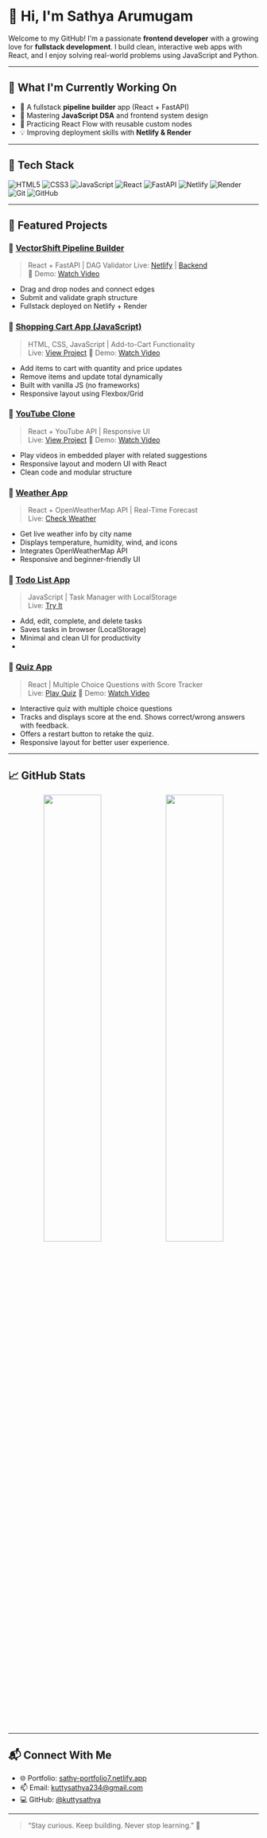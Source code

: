 # 👋 Hi, I'm Sathya Arumugam

Welcome to my GitHub! I'm a passionate **frontend developer** with a growing love for **fullstack development**. I build clean, interactive web apps with React, and I enjoy solving real-world problems using JavaScript and Python.

---

## 🔭 What I'm Currently Working On

- 🚀 A fullstack **pipeline builder** app (React + FastAPI)  
- 🧠 Mastering **JavaScript DSA** and frontend system design  
- 🧩 Practicing React Flow with reusable custom nodes  
- 💡 Improving deployment skills with **Netlify & Render**

---

## 💼 Tech Stack

![HTML5](https://img.shields.io/badge/-HTML5-E34F26?logo=html5&logoColor=white)
![CSS3](https://img.shields.io/badge/-CSS3-1572B6?logo=css3&logoColor=white)
![JavaScript](https://img.shields.io/badge/-JavaScript-F7DF1E?logo=javascript&logoColor=black)
![React](https://img.shields.io/badge/-React-61DAFB?logo=react&logoColor=black)
![FastAPI](https://img.shields.io/badge/-FastAPI-009688?logo=fastapi&logoColor=white)
![Netlify](https://img.shields.io/badge/-Netlify-00C7B7?logo=netlify&logoColor=white)
![Render](https://img.shields.io/badge/-Render-46E3B7?logo=render&logoColor=black)
![Git](https://img.shields.io/badge/-Git-F05032?logo=git&logoColor=white)
![GitHub](https://img.shields.io/badge/-GitHub-181717?logo=github&logoColor=white)

---

## 📌 Featured Projects

### 🔹 [VectorShift Pipeline Builder](https://github.com/kuttysathya/VectorShift-pipeline)
> React + FastAPI | DAG Validator
Live: [Netlify](https://vectorshift-pipeline.netlify.app) | [Backend](https://vectorshift-ass.onrender.com)  
🎥 Demo: [Watch Video](https://drive.google.com/file/d/1sd1Uql0E4-gVjY2b632CApWYdji_MpnL/view?usp=sharing)

- Drag and drop nodes and connect edges
- Submit and validate graph structure
- Fullstack deployed on Netlify + Render
  

### 🔹 [Shopping Cart App (JavaScript)](https://github.com/kuttysathya/Shopping-Cart)
> HTML, CSS, JavaScript | Add-to-Cart Functionality  
Live: [View Project](https://shopping-cart-47.netlify.app/)
🎥 Demo: [Watch Video](https://drive.google.com/file/d/1qi6aYwUt6fYthgj76dSOFybwWDK-1u_g/view?usp=sharing)

- Add items to cart with quantity and price updates
- Remove items and update total dynamically
- Built with vanilla JS (no frameworks)
- Responsive layout using Flexbox/Grid

  
### 🔹 [YouTube Clone](https://github.com/kuttysathya/YouTube-Clone)
> React + YouTube API | Responsive UI  
Live: [View Project](https://youtube-clone-7.netlify.app/) 
🎥 Demo: [Watch Video](https://drive.google.com/file/d/1qM0FSL9MibIeKP4i3ZMt9REGK1WgjR8H/view?usp=sharing)

- Play videos in embedded player with related suggestions
- Responsive layout and modern UI with React
- Clean code and modular structure


### 🔹 [Weather App](https://github.com/kuttysathya/Weather-App)
> React + OpenWeatherMap API | Real-Time Forecast  
Live: [Check Weather](https://weather-app-738.netlify.app/)

- Get live weather info by city name
- Displays temperature, humidity, wind, and icons
- Integrates OpenWeatherMap API
- Responsive and beginner-friendly UI 


### 🔹 [Todo List App](https://github.com/kuttysathya/ToDo-List)
> JavaScript | Task Manager with LocalStorage  
Live: [Try It](https://todo-app-71.netlify.app/)

- Add, edit, complete, and delete tasks
- Saves tasks in browser (LocalStorage)
- Minimal and clean UI for productivity
- 

### 🔹 [Quiz App](https://github.com/kuttysathya/Quiz-App)
> React | Multiple Choice Questions with Score Tracker  
Live: [Play Quiz](https://willowy-cascaron-3ad79d.netlify.app/)
🎥 Demo: [Watch Video](https://drive.google.com/file/d/1qixF19kNBaaZqAwjfYNXP7IZhIMgQBeF/view?usp=sharing)

- Interactive quiz with multiple choice questions
- Tracks and displays score at the end. Shows correct/wrong answers with feedback.
- Offers a restart button to retake the quiz.
- Responsive layout for better user experience.


---

## 📈 GitHub Stats

<p align="center">
  <img src="https://github-readme-stats.vercel.app/api?username=kuttysathya&show_icons=true&theme=tokyonight" width="48%" />
  <img src="https://github-readme-streak-stats.herokuapp.com?user=kuttysathya&theme=tokyonight" width="48%" />
</p>

---

## 📬 Connect With Me

- 🌐 Portfolio: [sathy-portfolio7.netlify.app](https://sathy-portfolio7.netlify.app)
- 📫 Email: kuttysathya234@gmail.com
- 💻 GitHub: [@kuttysathya](https://github.com/kuttysathya)

---

> “Stay curious. Keep building. Never stop learning.” 🚀
